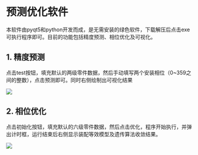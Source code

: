 # 预测优化软件

本软件由pyqt5和python开发而成，是无需安装的绿色软件，下载解压后点击exe可执行程序即可。目前的功能包括精度预测、相位优化及可视化。

## 1. 精度预测

点击test按钮，填充默认的两级零件数据，然后手动填写两个安装相位（0~359之间的整数），点击预测即可。同时右侧绘制出可视化结果

![](https://i.loli.net/2020/08/08/2UFz7PNImQ5Mb3p.gif)



## 2. 相位优化

点击初始化按钮，填充默认的六级零件数据，然后点击优化，程序开始执行，并弹出计时框，运行结束后右侧显示装配等效模型及遗传算法收敛结果。

![](https://i.loli.net/2020/08/08/HpGVMS7UA92xhLk.gif)

